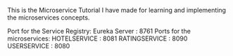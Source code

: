 This is the Microservice Tutorial I have made for learning and implementing the microservices concepts.

Port for the Service Registry: 
  Eureka Server : 8761
Ports for the microservices:
  HOTELSERVICE	: 8081
  RATINGSERVICE	: 8090
  USERSERVICE	: 8080
